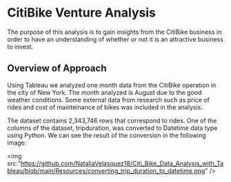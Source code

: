 # CitiBike Venture Analysis

The purpose of this analysis is to gain insights from the CitiBike business in order to have an understanding of whether or not it is an attractive business to invest.

## Overview of Approach

Using Tableau we analyzed one month data from the CitiBike operation in the city of New York.  The month analyzed is August due to the good weather conditions.
Some external data from research such as price of rides and cost of mainteinance of bikes was included in the analysis.

The dataset contains 2,343,746 rows that correspond to rides.  One of the columns of the dataset, tripduration, was converted to Datetime data type using Python.  We can see the result of the conversion in the following image:

<img src:"https://github.com/NataliaVelasquez18/Citi_Bike_Data_Analysis_with_Tableau/blob/main/Resources/converting_trip_duration_to_datetime.png" />
